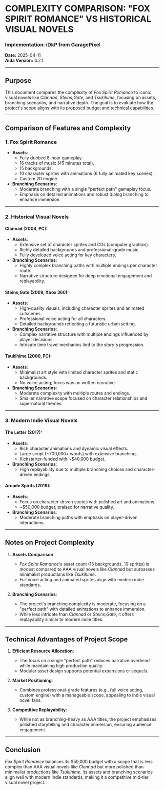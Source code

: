 # COMPLEXITY COMPARISON: "FOX SPIRIT ROMANCE" VS HISTORICAL VISUAL NOVELS

### Implementation: iDkP from GaragePixel  
**Date:** 2025-04-11  
**Aida Version:** 4.2.1  

---

## Purpose

This document compares the complexity of *Fox Spirit Romance* to iconic visual novels like *Clannad*, *Steins;Gate*, and *Tsukihime*, focusing on assets, branching scenarios, and narrative depth. The goal is to evaluate how the project's scope aligns with its proposed budget and technical capabilities.

---

## Comparison of Features and Complexity

### **1. Fox Spirit Romance**
- **Assets**:
	- Fully dubbed 8-hour gameplay.
	- 16 tracks of music (45 minutes total).
	- 15 backgrounds.
	- 10 character sprites with animations (6 fully animated key scenes).
	- Custom 2D engine.
- **Branching Scenarios**:
	- Moderate branching with a single "perfect path" gameplay focus.
	- Emphasis on detailed animations and robust dialog branching to enhance immersion.

---

### **2. Historical Visual Novels**
#### **Clannad (2004, PC)**:
- **Assets**:
	- Extensive set of character sprites and CGs (computer graphics).
	- Richly detailed backgrounds and professional-grade music.
	- Fully developed voice acting for key characters.
- **Branching Scenarios**:
	- Highly complex branching paths with multiple endings per character route.
	- Narrative structure designed for deep emotional engagement and replayability.

#### **Steins;Gate (2009, Xbox 360)**:
- **Assets**:
	- High-quality visuals, including character sprites and animated cutscenes.
	- Professional voice acting for all characters.
	- Detailed backgrounds reflecting a futuristic urban setting.
- **Branching Scenarios**:
	- Complex narrative structure with multiple endings influenced by player decisions.
	- Intricate time travel mechanics tied to the story's progression.

#### **Tsukihime (2000, PC)**:
- **Assets**:
	- Minimalist art style with limited character sprites and static backgrounds.
	- No voice acting; focus was on written narrative.
- **Branching Scenarios**:
	- Moderate complexity with multiple routes and endings.
	- Smaller narrative scope focused on character relationships and supernatural themes.

---

### **3. Modern Indie Visual Novels**
#### **The Letter (2017)**:
- **Assets**:
	- Rich character animations and dynamic visual effects.
	- Large script (~700,000+ words) with extensive branching.
	- Kickstarter-funded with ~$40,000 budget.
- **Branching Scenarios**:
	- High replayability due to multiple branching choices and character-driven endings.

#### **Arcade Spirits (2019)**:
- **Assets**:
	- Focus on character-driven stories with polished art and animations.
	- ~$50,000 budget; praised for narrative quality.
- **Branching Scenarios**:
	- Moderate branching paths with emphasis on player-driven interactions.

---

## Notes on Project Complexity

1. **Assets Comparison**:
	- *Fox Spirit Romance*'s asset count (15 backgrounds, 10 sprites) is modest compared to AAA visual novels like *Clannad* but surpasses minimalist productions like *Tsukihime*.
	- Full voice acting and animated sprites align with modern indie standards.

2. **Branching Scenarios**:
	- The project's branching complexity is moderate, focusing on a "perfect path" with detailed animations to enhance immersion.
	- While less intricate than *Clannad* or *Steins;Gate*, it offers replayability similar to modern indie titles.

---

## Technical Advantages of Project Scope

1. **Efficient Resource Allocation**:
	- The focus on a single "perfect path" reduces narrative overhead while maintaining high production quality.
	- Modular asset design supports potential expansions or sequels.

2. **Market Positioning**:
	- Combines professional-grade features (e.g., full voice acting, custom engine) with a manageable scope, appealing to indie visual novel fans.

3. **Competitive Replayability**:
	- While not as branching-heavy as AAA titles, the project emphasizes polished storytelling and character immersion, ensuring audience engagement.

---

## Conclusion

*Fox Spirit Romance* balances its $50,000 budget with a scope that is less complex than AAA visual novels like *Clannad* but more polished than minimalist productions like *Tsukihime*. Its assets and branching scenarios align well with modern indie standards, making it a competitive mid-tier visual novel project.
